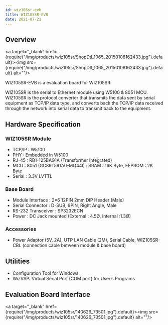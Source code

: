```yaml
---
id: wiz105sr-evb
title: WIZ105SR-EVB
date: 2021-07-21
---
```


## Overview

<a target="_blank" href={require("/img/products/wiz105sr/ShopDtl_1065_20150108162433.jpg").default}><img src={require("/img/products/wiz105sr/ShopDtl_1065_20150108162433.jpg").default} alt=""/></a>

WIZ105SR-EVB is a evaluation board for WIZ105SR.

WIZ105SR is the serial to Ethernet module using W5100 & 8051 MCU. WIZ105SR is the protocol converter that transmits the data sent by serial equipment as TCP/IP data type, and converts back the TCP/IP data received through the network into serial data to transmit back to the equipment.

## Hardware Specification

### WIZ105SR Module

- TCP/IP : W5100
- PHY : Embedded in W5100
- RJ-45 : RB1-125BAG1A (Transformer Integrated)
- MCU : 8051 (GC89L591A0-MQ44I) : SRAM : 16K Byte, EEPROM : 2K Byte
- Serial : 3.3V LVTTL

### Base Board

- Module Interface : 2×6 12PIN 2mm DIP Header (Male)
- Serial Connector : D-SUB, 9PIN, Right Angle, Male
- RS-232 Transceiver : SP3232ECN
- Power : DC Jack mounted (External : 4.5Ø, Internal :1.3Ø)

### Accessories

- Power Adaptor (5V, 2A), UTP LAN Cable (2M), Serial Cable, WIZ105SR-CBL (connection cable between module & base board)

## Utilities

- Configuration Tool for Windows
- WizVSP: Virtual Serial Port (COM port) for User’s Programs

## Evaluation Board Interface

<a target="_blank" href={require("/img/products/wiz105sr/140626_73501.jpg").default}><img src={require("/img/products/wiz105sr/140626_73501.jpg").default} alt=""/></a>